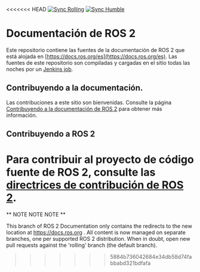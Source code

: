 <<<<<<< HEAD
[![Sync Rolling](https://github.com/ROS-Spanish-Users-Group/ros2_documentation/actions/workflows/sync_rolling.yml/badge.svg)](https://github.com/ROS-Spanish-Users-Group/ros2_documentation/actions/workflows/sync_rolling.yml)
[![Sync Humble](https://github.com/ROS-Spanish-Users-Group/ros2_documentation/actions/workflows/sync_humble.yml/badge.svg)](https://github.com/ROS-Spanish-Users-Group/ros2_documentation/actions/workflows/sync_humble.yml)

# Documentación de ROS 2

Este repositorio contiene las fuentes de la documentación de ROS 2 que está alojada en [https://docs.ros.org/es](https://docs.ros.org/es).
Las fuentes de este repositorio son compiladas y cargadas en el sitio todas las noches por un [Jenkins job](https://build.ros.org/job/doc_ros2doc).

## Contribuyendo a la documentación.

Las contribuciones a este sitio son bienvenidas.
Consulte la página [Contribuyendo a la documentación de ROS 2](https://docs.ros.org/es/rolling/The-ROS2-Project/Contributing/Contributing-To-ROS-2-Documentation.html) para obtener más información.

## Contribuyendo a ROS 2

Para contribuir al proyecto de código fuente de ROS 2, consulte las [directrices de contribución de ROS 2](https://docs.ros.org/es/rolling/The-ROS2-Project/Contributing.html).
=======
** NOTE NOTE NOTE **

This branch of ROS 2 Documentation only contains the redirects to the new location
at https://docs.ros.org .  All content is now managed on separate branches, one per
supported ROS 2 distribution.  When in doubt, open new pull requests against the
'rolling' branch (the default branch).
>>>>>>> 5884b736042684e34db58d74fabbabd321bdfafa
